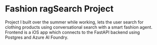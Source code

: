# Fashion ragSearch Project
Project I built over the summer while working, lets the user search for clothing products using conversational search with a smart fashion agent. Frontend is a iOS app which connects to the FastAPI backend using Postgres and Azure AI Foundry.
